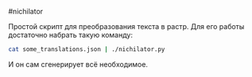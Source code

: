 #nichilator

Простой скрипт для преобразования текста в растр.
Для его работы достаточно набрать такую команду:
```sh
cat some_translations.json | ./nichilator.py
```

И он сам сгенерирует всё необходимое.
